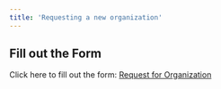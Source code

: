 ```yaml
---
title: 'Requesting a new organization'
---
```


## Fill out the Form

Click here to fill out the form: [Request for Organization]


[Request for Organization]: https://forms.gle/HgpSYTFqnsrmYSNs7

